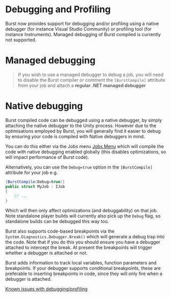 # Debugging and Profiling

Burst now provides support for debugging and/or profiling using a native debugger (for instance Visual Studio Community) or profiling tool (for instance Instruments). Managed debugging of Burst compiled is currently not supported.

# Managed debugging

> If you wish to use a managed debugger to debug a job, you will need to disable the Burst compiler or comment the `[BurstCompile]` attribute from your job and attach a **regular .NET managed debugger**

# Native debugging

Burst compiled code can be debugged using a native debugger, by simply attaching the native debugger to the Unity process. However due to the optimisations employed by Burst, you will generally find it easier to debug by ensuring your code is compiled with Native debuggers in mind.

You can do this either via the Jobs menu [Jobs Menu](QuickStart.md#jobs-burst-menu) which will compile the code with native debugging enabled globally (this disables optimizations, so will impact performance of Burst code).

Alternatively, you can use the `Debug=true` option in the `[BurstCompile]` attribute for your job e.g.

```c#
[BurstCompile(Debug=true)]
public struct MyJob : IJob
{
    // ...
}
```

Which will then only affect optimizations (and debuggability) on that job. Note standalone player builds will currently also pick up the `Debug` flag, so standalone builds can be debugged this way too.

Burst also supports code-based breakpoints via the `System.Diagnostics.Debugger.Break()` which will generate a debug trap into the code. Note that if you do this you should ensure you have a debugger attached to intercept the break. At present the breakpoints will trigger whether a debugger is attached or not.

Burst adds information to track local variables, function parameters and breakpoints. If your debugger supports conditional breakpoints, these are preferable to inserting breakpoints in code, since they will only fire when a debugger is attached.

[Known issues with debugging/profiling](KnownIssues.md#known-issues-with-dllimport)